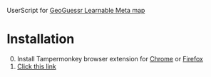 UserScript for [GeoGuessr Learnable Meta map](https://www.geoguessr.com/maps/66c0d3feff4dbe492e06174e)

# Installation
0. Install Tampermonkey browser extension for [Chrome](https://chrome.google.com/webstore/detail/tampermonkey/dhdgffkkebhmkfjojejmpbldmpobfkfo) or [Firefox](https://addons.mozilla.org/firefox/addon/tampermonkey?utm_source=usz)
1. [Click this link](https://raw.githubusercontent.com/likeon/geometa/main/dist/geometa.user.js)
